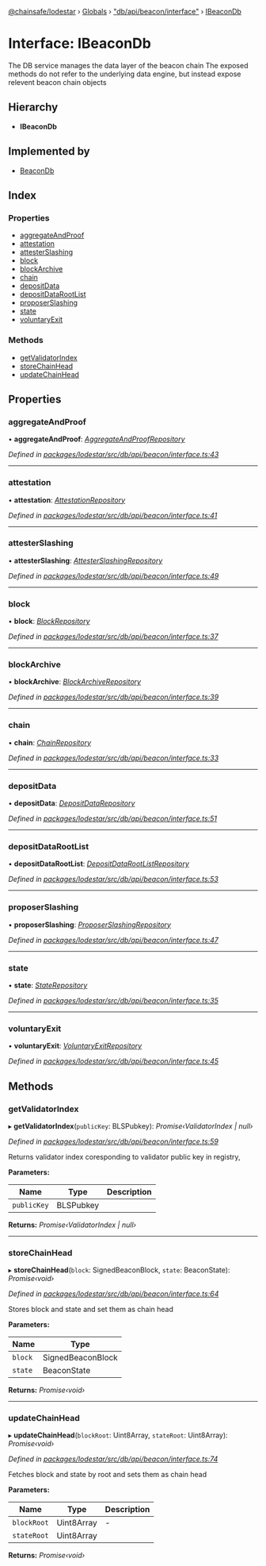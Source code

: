 [@chainsafe/lodestar](../README.md) › [Globals](../globals.md) › ["db/api/beacon/interface"](../modules/_db_api_beacon_interface_.md) › [IBeaconDb](_db_api_beacon_interface_.ibeacondb.md)

# Interface: IBeaconDb

The DB service manages the data layer of the beacon chain
The exposed methods do not refer to the underlying data engine,
but instead expose relevent beacon chain objects

## Hierarchy

* **IBeaconDb**

## Implemented by

* [BeaconDb](../classes/_db_api_beacon_beacon_.beacondb.md)

## Index

### Properties

* [aggregateAndProof](_db_api_beacon_interface_.ibeacondb.md#aggregateandproof)
* [attestation](_db_api_beacon_interface_.ibeacondb.md#attestation)
* [attesterSlashing](_db_api_beacon_interface_.ibeacondb.md#attesterslashing)
* [block](_db_api_beacon_interface_.ibeacondb.md#block)
* [blockArchive](_db_api_beacon_interface_.ibeacondb.md#blockarchive)
* [chain](_db_api_beacon_interface_.ibeacondb.md#chain)
* [depositData](_db_api_beacon_interface_.ibeacondb.md#depositdata)
* [depositDataRootList](_db_api_beacon_interface_.ibeacondb.md#depositdatarootlist)
* [proposerSlashing](_db_api_beacon_interface_.ibeacondb.md#proposerslashing)
* [state](_db_api_beacon_interface_.ibeacondb.md#state)
* [voluntaryExit](_db_api_beacon_interface_.ibeacondb.md#voluntaryexit)

### Methods

* [getValidatorIndex](_db_api_beacon_interface_.ibeacondb.md#getvalidatorindex)
* [storeChainHead](_db_api_beacon_interface_.ibeacondb.md#storechainhead)
* [updateChainHead](_db_api_beacon_interface_.ibeacondb.md#updatechainhead)

## Properties

###  aggregateAndProof

• **aggregateAndProof**: *[AggregateAndProofRepository](../classes/_db_api_beacon_repositories_aggregateandproof_.aggregateandproofrepository.md)*

*Defined in [packages/lodestar/src/db/api/beacon/interface.ts:43](https://github.com/ChainSafe/lodestar/blob/f536e8f/packages/lodestar/src/db/api/beacon/interface.ts#L43)*

___

###  attestation

• **attestation**: *[AttestationRepository](../classes/_db_api_beacon_repositories_attestations_.attestationrepository.md)*

*Defined in [packages/lodestar/src/db/api/beacon/interface.ts:41](https://github.com/ChainSafe/lodestar/blob/f536e8f/packages/lodestar/src/db/api/beacon/interface.ts#L41)*

___

###  attesterSlashing

• **attesterSlashing**: *[AttesterSlashingRepository](../classes/_db_api_beacon_repositories_attesterslashing_.attesterslashingrepository.md)*

*Defined in [packages/lodestar/src/db/api/beacon/interface.ts:49](https://github.com/ChainSafe/lodestar/blob/f536e8f/packages/lodestar/src/db/api/beacon/interface.ts#L49)*

___

###  block

• **block**: *[BlockRepository](../classes/_db_api_beacon_repositories_block_.blockrepository.md)*

*Defined in [packages/lodestar/src/db/api/beacon/interface.ts:37](https://github.com/ChainSafe/lodestar/blob/f536e8f/packages/lodestar/src/db/api/beacon/interface.ts#L37)*

___

###  blockArchive

• **blockArchive**: *[BlockArchiveRepository](../classes/_db_api_beacon_repositories_blockarchive_.blockarchiverepository.md)*

*Defined in [packages/lodestar/src/db/api/beacon/interface.ts:39](https://github.com/ChainSafe/lodestar/blob/f536e8f/packages/lodestar/src/db/api/beacon/interface.ts#L39)*

___

###  chain

• **chain**: *[ChainRepository](../classes/_db_api_beacon_repositories_chain_.chainrepository.md)*

*Defined in [packages/lodestar/src/db/api/beacon/interface.ts:33](https://github.com/ChainSafe/lodestar/blob/f536e8f/packages/lodestar/src/db/api/beacon/interface.ts#L33)*

___

###  depositData

• **depositData**: *[DepositDataRepository](../classes/_db_api_beacon_repositories_depositdata_.depositdatarepository.md)*

*Defined in [packages/lodestar/src/db/api/beacon/interface.ts:51](https://github.com/ChainSafe/lodestar/blob/f536e8f/packages/lodestar/src/db/api/beacon/interface.ts#L51)*

___

###  depositDataRootList

• **depositDataRootList**: *[DepositDataRootListRepository](../classes/_db_api_beacon_repositories_depositdatarootlist_.depositdatarootlistrepository.md)*

*Defined in [packages/lodestar/src/db/api/beacon/interface.ts:53](https://github.com/ChainSafe/lodestar/blob/f536e8f/packages/lodestar/src/db/api/beacon/interface.ts#L53)*

___

###  proposerSlashing

• **proposerSlashing**: *[ProposerSlashingRepository](../classes/_db_api_beacon_repositories_proposerslashing_.proposerslashingrepository.md)*

*Defined in [packages/lodestar/src/db/api/beacon/interface.ts:47](https://github.com/ChainSafe/lodestar/blob/f536e8f/packages/lodestar/src/db/api/beacon/interface.ts#L47)*

___

###  state

• **state**: *[StateRepository](../classes/_db_api_beacon_repositories_state_.staterepository.md)*

*Defined in [packages/lodestar/src/db/api/beacon/interface.ts:35](https://github.com/ChainSafe/lodestar/blob/f536e8f/packages/lodestar/src/db/api/beacon/interface.ts#L35)*

___

###  voluntaryExit

• **voluntaryExit**: *[VoluntaryExitRepository](../classes/_db_api_beacon_repositories_voluntaryexits_.voluntaryexitrepository.md)*

*Defined in [packages/lodestar/src/db/api/beacon/interface.ts:45](https://github.com/ChainSafe/lodestar/blob/f536e8f/packages/lodestar/src/db/api/beacon/interface.ts#L45)*

## Methods

###  getValidatorIndex

▸ **getValidatorIndex**(`publicKey`: BLSPubkey): *Promise‹ValidatorIndex | null›*

*Defined in [packages/lodestar/src/db/api/beacon/interface.ts:59](https://github.com/ChainSafe/lodestar/blob/f536e8f/packages/lodestar/src/db/api/beacon/interface.ts#L59)*

Returns validator index coresponding to validator
public key in registry,

**Parameters:**

Name | Type | Description |
------ | ------ | ------ |
`publicKey` | BLSPubkey |   |

**Returns:** *Promise‹ValidatorIndex | null›*

___

###  storeChainHead

▸ **storeChainHead**(`block`: SignedBeaconBlock, `state`: BeaconState): *Promise‹void›*

*Defined in [packages/lodestar/src/db/api/beacon/interface.ts:64](https://github.com/ChainSafe/lodestar/blob/f536e8f/packages/lodestar/src/db/api/beacon/interface.ts#L64)*

Stores block and state and set them as chain head

**Parameters:**

Name | Type |
------ | ------ |
`block` | SignedBeaconBlock |
`state` | BeaconState |

**Returns:** *Promise‹void›*

___

###  updateChainHead

▸ **updateChainHead**(`blockRoot`: Uint8Array, `stateRoot`: Uint8Array): *Promise‹void›*

*Defined in [packages/lodestar/src/db/api/beacon/interface.ts:74](https://github.com/ChainSafe/lodestar/blob/f536e8f/packages/lodestar/src/db/api/beacon/interface.ts#L74)*

Fetches block and state by root and sets them as chain head

**Parameters:**

Name | Type | Description |
------ | ------ | ------ |
`blockRoot` | Uint8Array | - |
`stateRoot` | Uint8Array |   |

**Returns:** *Promise‹void›*
